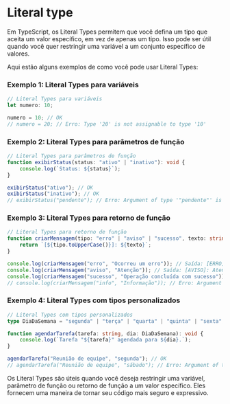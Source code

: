 # Literal type

Em TypeScript, os Literal Types permitem que você defina um tipo que aceita um valor específico, em vez de apenas um tipo. Isso pode ser útil quando você quer restringir uma variável a um conjunto específico de valores.

Aqui estão alguns exemplos de como você pode usar Literal Types:

### Exemplo 1: Literal Types para variáveis

```typescript
// Literal Types para variáveis
let numero: 10;

numero = 10; // OK
// numero = 20; // Erro: Type '20' is not assignable to type '10'
```

### Exemplo 2: Literal Types para parâmetros de função

```typescript
// Literal Types para parâmetros de função
function exibirStatus(status: "ativo" | "inativo"): void {
    console.log(`Status: ${status}`);
}

exibirStatus("ativo"); // OK
exibirStatus("inativo"); // OK
// exibirStatus("pendente"); // Erro: Argument of type '"pendente"' is not assignable to parameter of type '"ativo" | "inativo"'.
```

### Exemplo 3: Literal Types para retorno de função

```typescript
// Literal Types para retorno de função
function criarMensagem(tipo: "erro" | "aviso" | "sucesso", texto: string): string {
    return `[${tipo.toUpperCase()}]: ${texto}`;
}

console.log(criarMensagem("erro", "Ocorreu um erro")); // Saída: [ERRO]: Ocorreu um erro
console.log(criarMensagem("aviso", "Atenção")); // Saída: [AVISO]: Atenção
console.log(criarMensagem("sucesso", "Operação concluída com sucesso")); // Saída: [SUCESSO]: Operação concluída com sucesso
// console.log(criarMensagem("info", "Informação")); // Erro: Argument of type '"info"' is not assignable to parameter of type '"erro" | "aviso" | "sucesso"'.
```

### Exemplo 4: Literal Types com tipos personalizados

```typescript
// Literal Types com tipos personalizados
type DiaDaSemana = "segunda" | "terça" | "quarta" | "quinta" | "sexta";

function agendarTarefa(tarefa: string, dia: DiaDaSemana): void {
    console.log(`Tarefa "${tarefa}" agendada para ${dia}.`);
}

agendarTarefa("Reunião de equipe", "segunda"); // OK
// agendarTarefa("Reunião de equipe", "sábado"); // Erro: Argument of type '"sábado"' is not assignable to parameter of type 'DiaDaSemana'.
```

Os Literal Types são úteis quando você deseja restringir uma variável, parâmetro de função ou retorno de função a um valor específico. Eles fornecem uma maneira de tornar seu código mais seguro e expressivo.